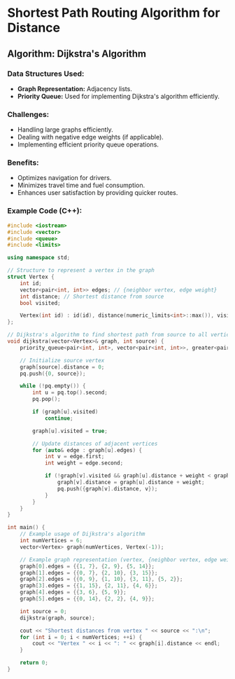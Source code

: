 # Shortest Path Routing Algorithm for Distance

## Algorithm: Dijkstra's Algorithm

### Data Structures Used:
- **Graph Representation:** Adjacency lists.
- **Priority Queue:** Used for implementing Dijkstra's algorithm efficiently.

### Challenges:
- Handling large graphs efficiently.
- Dealing with negative edge weights (if applicable).
- Implementing efficient priority queue operations.

### Benefits:
- Optimizes navigation for drivers.
- Minimizes travel time and fuel consumption.
- Enhances user satisfaction by providing quicker routes.

### Example Code (C++):
```cpp
#include <iostream>
#include <vector>
#include <queue>
#include <limits>

using namespace std;

// Structure to represent a vertex in the graph
struct Vertex {
    int id;
    vector<pair<int, int>> edges; // {neighbor vertex, edge weight}
    int distance; // Shortest distance from source
    bool visited;

    Vertex(int id) : id(id), distance(numeric_limits<int>::max()), visited(false) {}
};

// Dijkstra's algorithm to find shortest path from source to all vertices
void dijkstra(vector<Vertex>& graph, int source) {
    priority_queue<pair<int, int>, vector<pair<int, int>>, greater<pair<int, int>>> pq; // {distance, vertex}

    // Initialize source vertex
    graph[source].distance = 0;
    pq.push({0, source});

    while (!pq.empty()) {
        int u = pq.top().second;
        pq.pop();

        if (graph[u].visited)
            continue;

        graph[u].visited = true;

        // Update distances of adjacent vertices
        for (auto& edge : graph[u].edges) {
            int v = edge.first;
            int weight = edge.second;

            if (!graph[v].visited && graph[u].distance + weight < graph[v].distance) {
                graph[v].distance = graph[u].distance + weight;
                pq.push({graph[v].distance, v});
            }
        }
    }
}

int main() {
    // Example usage of Dijkstra's algorithm
    int numVertices = 6;
    vector<Vertex> graph(numVertices, Vertex(-1));

    // Example graph representation (vertex, {neighbor vertex, edge weight})
    graph[0].edges = {{1, 7}, {2, 9}, {5, 14}};
    graph[1].edges = {{0, 7}, {2, 10}, {3, 15}};
    graph[2].edges = {{0, 9}, {1, 10}, {3, 11}, {5, 2}};
    graph[3].edges = {{1, 15}, {2, 11}, {4, 6}};
    graph[4].edges = {{3, 6}, {5, 9}};
    graph[5].edges = {{0, 14}, {2, 2}, {4, 9}};

    int source = 0;
    dijkstra(graph, source);

    cout << "Shortest distances from vertex " << source << ":\n";
    for (int i = 0; i < numVertices; ++i) {
        cout << "Vertex " << i << ": " << graph[i].distance << endl;
    }

    return 0;
}
